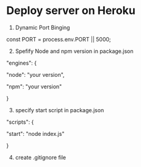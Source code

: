 # Deploy server on Heroku

1.  Dynamic Port Binging

const PORT = process.env.PORT || 5000;

2.  Spefify Node and npm version in package.json

"engines": {

"node": "your version",

"npm": "your version"

}

3.  specify start script in package.json

"scripts": {

"start": "node index.js"

}

4.  create .gitignore file
